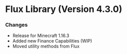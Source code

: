 # Flux Library (Version 4.3.0)

### Changes
- Release for Minecraft 1.16.3
- Added new Finance Capabilities (WIP)
- Moved utility methods from Flux